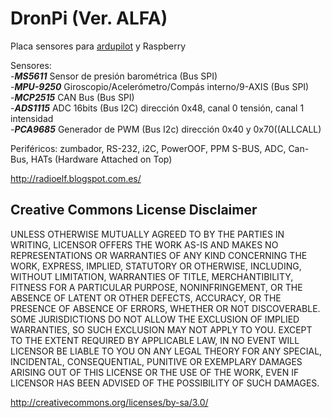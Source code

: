 # DronPi (Ver. ALFA)  
Placa sensores para [ardupilot](https://github.com/ArduPilot) y Raspberry 

Sensores:  
    -***MS5611*** Sensor de presión barométrica (Bus SPI)   
    -***MPU-9250*** 	Giroscopio/Acelerómetro/Compás interno/9-AXIS (Bus SPI)   
    -***MCP2515*** CAN Bus (Bus SPI)  
    -***ADS1115*** ADC 16bits (Bus I2C) dirección 0x48, canal 0 tensión, canal 1 intensidad  
    -***PCA9685*** Generador de PWM (Bus I2c) dirección 0x40 y 0x70((ALLCALL)

Periféricos: zumbador, RS-232, i2C, PowerOOF, PPM S-BUS, ADC, Can-Bus, HATs (Hardware Attached on Top)

http://radioelf.blogspot.com.es/


## Creative Commons License Disclaimer

UNLESS OTHERWISE MUTUALLY AGREED TO BY THE PARTIES IN WRITING, LICENSOR OFFERS THE WORK AS-IS AND MAKES NO REPRESENTATIONS OR WARRANTIES OF ANY KIND CONCERNING THE WORK, EXPRESS, IMPLIED, STATUTORY OR OTHERWISE, INCLUDING, WITHOUT LIMITATION, WARRANTIES OF TITLE, MERCHANTIBILITY, FITNESS FOR A PARTICULAR PURPOSE, NONINFRINGEMENT, OR THE ABSENCE OF LATENT OR OTHER DEFECTS, ACCURACY, OR THE PRESENCE OF ABSENCE OF ERRORS, WHETHER OR NOT DISCOVERABLE. SOME JURISDICTIONS DO NOT ALLOW THE EXCLUSION OF IMPLIED WARRANTIES, SO SUCH EXCLUSION MAY NOT APPLY TO YOU. EXCEPT TO THE EXTENT REQUIRED BY APPLICABLE LAW, IN NO EVENT WILL LICENSOR BE LIABLE TO YOU ON ANY LEGAL THEORY FOR ANY SPECIAL, INCIDENTAL, CONSEQUENTIAL, PUNITIVE OR EXEMPLARY DAMAGES ARISING OUT OF THIS LICENSE OR THE USE OF THE WORK, EVEN IF LICENSOR HAS BEEN ADVISED OF THE POSSIBILITY OF SUCH DAMAGES.

http://creativecommons.org/licenses/by-sa/3.0/
